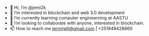 - 👋 Hi, I’m @jemi2k
- 👀 I’m interested in blockchain and web 3.0 development 
- 🌱 I’m currently learning computer engineerning at AASTU 
- 💞️ I’m looking to collaborate with anyone, interested in blockchain.
- 📫 How to reach me jermijwll@gmail.com | +251949428860

<!---
jemi2k/jemi2k is a ✨ special ✨ repository because its `README.md` (this file) appears on your GitHub profile.
You can click the Preview link to take a look at your changes.
--->

